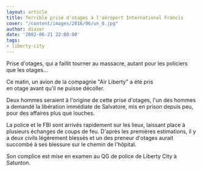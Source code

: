 ```yaml
---
layout: article
title: Terrible prise d'otages à l'aéroport International Francis
cover: "/content/images/2016/06/un_0.jpg"
author: diazer
date: '2002-06-21 22:00:00'
tags:
- liberty-city
---
```


Prise d'otages, qui a faillit tourner au massacre, autant pour les policiers que les otages...

Ce matin, un avion de la compagnie "Air Liberty" a été pris  
en otage avant qu'il ne puisse décoller.

Deux hommes seraient à l'origine de cette prise d'otages, l'un des hommes a demandé la libération immédiate de Salvatore, mis en prison depuis peu, pour des affaires plus que louches.

La police et le FBI sont arrivés rapidement sur les lieux, laissant place à plusieurs échanges de coups de feu. D'après les premières estimations, il y a deux civils légèrement blessés et un des preneur d'otages aurait succombé à ses blessure sur le chemin de l'hôpital.

Son complice est mise en examen au QG de police de Liberty City à Satunton.
